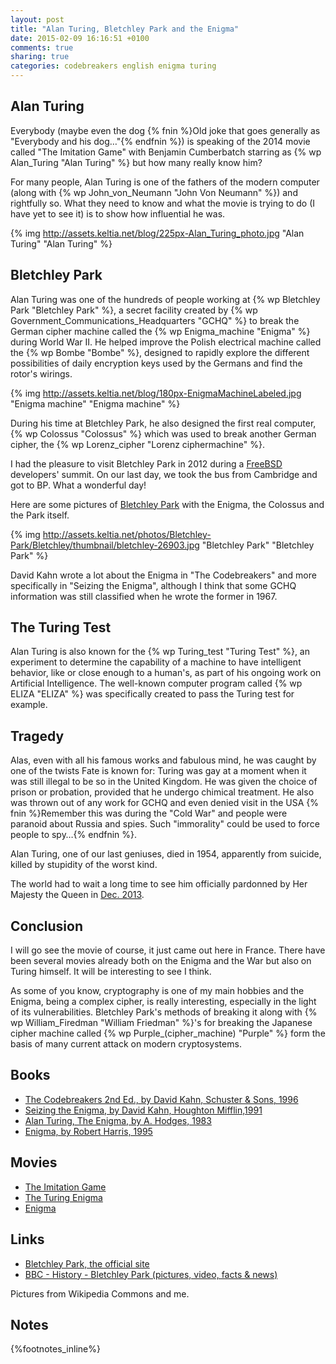 ```yaml
---
layout: post
title: "Alan Turing, Bletchley Park and the Enigma"
date: 2015-02-09 16:16:51 +0100
comments: true
sharing: true
categories: codebreakers english enigma turing
---
```


Alan Turing
-----------
Everybody (maybe even the dog {% fnin %}Old joke that goes generally as "Everybody and his dog…"{% endfnin %}) is speaking of the 2014 movie called "The Imitation Game" with Benjamin Cumberbatch starring as {% wp Alan_Turing "Alan Turing" %} but how many really know him?

For many people, Alan Turing is one of the fathers of the modern computer (along with {% wp John_von_Neumann "John Von Neumann" %}) and rightfully so.  What they need to know and what the movie is trying to do (I have yet to see it) is to show how influential he was.

{% img http://assets.keltia.net/blog/225px-Alan_Turing_photo.jpg "Alan Turing" "Alan Turing" %}
<!--more-->
Bletchley Park
--------------
Alan Turing was one of the hundreds of people working at {% wp Bletchley Park "Bletchley Park" %}, a secret facility created by {% wp Government_Communications_Headquarters "GCHQ" %} to break the German cipher machine called the {% wp Enigma_machine "Enigma" %} during World War II.  He helped improve the Polish electrical machine called the {% wp Bombe "Bombe" %}, designed to rapidly explore the different possibilities of daily encryption keys used by the Germans and find the rotor's wirings.

{% img http://assets.keltia.net/blog/180px-EnigmaMachineLabeled.jpg "Enigma machine" "Enigma machine" %}

During his time at Bletchley Park, he also designed the first real computer, {% wp Colossus "Colossus" %} which was used to break another German cipher, the {% wp Lorenz_cipher "Lorenz ciphermachine" %}.

I had the pleasure to visit Bletchley Park in 2012 during a [FreeBSD](http://www.freebsd.org/) developers' summit.  On our last day, we took the bus from Cambridge and got to BP.  What a wonderful day!

Here are some pictures of [Bletchley Park](http://assets.keltia.net/photos/Bletchley-Park/) with the Enigma, the Colossus and the Park itself.

{% img http://assets.keltia.net/photos/Bletchley-Park/Bletchley/thumbnail/bletchley-26903.jpg  "Bletchley Park" "Bletchley Park" %}

David Kahn wrote a lot about the Enigma in "The Codebreakers" and more specifically in "Seizing the Enigma", although I think that some GCHQ information was still classified when he wrote the former in 1967.

The Turing Test
---------------
Alan Turing is also known for the {% wp Turing_test "Turing Test" %}, an experiment to determine the capability of a machine to have intelligent behavior, like or close enough to a human's, as part of his ongoing work on Artificial Intelligence.  The well-known computer program called {% wp ELIZA "ELIZA" %} was specifically created to pass the Turing test for example.

Tragedy
-------
Alas, even with all his famous works and fabulous mind, he was caught by one of the twists Fate is known for: Turing was gay at a moment when it was still illegal to be so in the United Kingdom.  He was given the choice of prison or probation, provided that he undergo chimical treatment.  He also was thrown out of any work for GCHQ and even denied visit in the USA {% fnin %}Remember this was during the "Cold War" and people were paranoid about Russia and spies.  Such "immorality" could be used to force people to spy…{% endfnin %}.

Alan Turing, one of our last geniuses, died in 1954, apparently from suicide, killed by stupidity of the worst kind.

The world had to wait a long time to see him officially pardonned by Her Majesty the Queen in [Dec. 2013](http://cryptome.org/2013/12/turing-pardon.pdf).

Conclusion
----------
I will go see the movie of course, it just came out here in France.  There have been several movies already both on the Enigma and the War but also on Turing himself.  It will be interesting to see I think.

As some of you know, cryptography is one of my main hobbies and the Enigma, being a complex cipher, is really interesting, especially in the light of its vulnerabilities.  Bletchley Park's methods of breaking it along with {% wp William_Firedman "William Friedman" %}'s for breaking the Japanese cipher machine called {% wp Purple_(cipher_machine) "Purple" %} form the basis of many current attack on modern cryptosystems.

Books
-----
- [The Codebreakers 2nd Ed., by David Kahn, Schuster & Sons, 1996](http://amzn.to/1AOCmv4)
- [Seizing the Enigma, by David Kahn, Houghton Mifflin,1991](http://amzn.to/1KAvvH8)
- [Alan Turing, The Enigma, by A. Hodges, 1983](https://www.goodreads.com/book/show/150731.Alan_Turing)
- [Enigma, by Robert Harris, 1995](https://www.goodreads.com/book/show/843989.Enigma)

Movies
------
- [The Imitation Game](http://www.imdb.com/title/tt2084970/)
- [The Turing Enigma](www.imdb.com/title/tt2074461/)
- [Enigma](http://www.imdb.com/title/tt0157583/)

Links
-----
- [Bletchley Park, the official site](http://www.bletchleypark.org.uk/)
- [BBC - History - Bletchley Park (pictures, video, facts & news)](http://www.bbc.co.uk/history/places/bletchley_park)

Pictures from Wikipedia Commons and me.

Notes
-----
{%footnotes_inline%}
